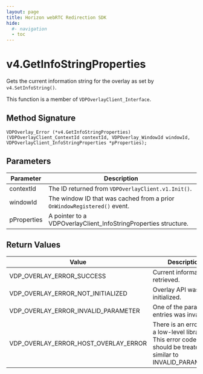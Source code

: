 ```yaml
---
layout: page
title: Horizon webRTC Redirection SDK
hide:
  #- navigation
  - toc
---
```

# v4.GetInfoStringProperties

Gets the current information string for the overlay as set by `v4.SetInfoString()`.

This function is a member of `VDPOverlayClient_Interface`.

## Method Signature
```
VDPOverlay_Error (*v4.GetInfoStringProperties)(VDPOverlayClient_ContextId contextId, VDPOverlay_WindowId windowId, VDPOverlayClient_InfoStringProperties *pProperties); 
```

## Parameters

| Parameter | Description |
| --------- | ----------- |
| contextId | The ID returned from `VDPOverlayClient.v1.Init()`. |
| windowId | The window ID that was cached from a prior `OnWindowRegistered()` event. |
| pProperties | A pointer to a VDPOverlayClient_InfoStringProperties structure. |

## Return Values

| Value | Description |
| ----- | ----------- |
| VDP_OVERLAY_ERROR_SUCCESS | Current information retrieved. |
| VDP_OVERLAY_ERROR_NOT_INITIALIZED	| Overlay API was not initialized. |
| VDP_OVERLAY_ERROR_INVALID_PARAMETER | One of the parameter entries was invalid. |
| VDP_OVERLAY_ERROR_HOST_OVERLAY_ERROR | There is an error with a low-level library. This error code should be treated as similar to INVALID_PARAMETER. |


